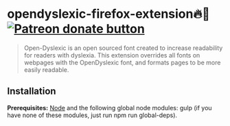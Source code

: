 # opendyslexic-firefox-extension🔥🦊  <span class="badge-patreon"><a href="https://www.patreon.com/RobertJGabriel" title="Donate to this project using Patreon"><img src="https://img.shields.io/badge/patreon-donate-yellow.svg" alt="Patreon donate button" /></a></span>
> Open-Dyslexic is an open sourced font created to increase readability for readers with dyslexia. This extension overrides all fonts on webpages with the OpenDyslexic font, and formats pages to be more easily readable. 

## Installation

**Prerequisites:** [Node](http://nodejs.org/) and the following global node modules:  gulp (if you have none of these modules, just run npm run global-deps).


[npm-image]: https://badge.fury.io/js/opendyslexic-chrome.svg
[npm-url]: https://npmjs.org/package/opendyslexic-chrome
[travis-image]: https://travis-ci.org/antijingoist/opendyslexic-chrome.svg?branch=master
[travis-url]: https://www.travis-ci.com/antijingoist/opendyslexic-chrome
[link-cws]: https://chrome.google.com/webstore/detail/opendyslexic/cdnapgfjopgaggbmfgbiinmmbdcglnam/support?hl=en "Version published on Chrome Web Store"
